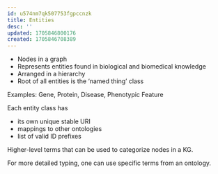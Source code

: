 ```yaml
---
id: u574nm7qk507753fgpccnzk
title: Entities
desc: ''
updated: 1705846800176
created: 1705846708389
---
```



- Nodes in a graph
- Represents entities found in biological and biomedical knowledge
- Arranged in a hierarchy
- Root of all entities is the ‘named thing’ class

Examples: Gene, Protein, Disease, Phenotypic Feature


Each entity class has
- its own unique stable URI
- mappings to other ontologies
- list of valid ID prefixes

Higher-level terms that can be used to categorize nodes in a KG. 

For more detailed typing, one can use specific terms from an ontology.
